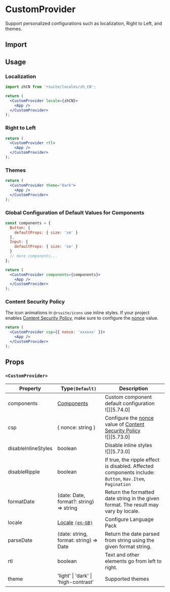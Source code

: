# CustomProvider

Support personalized configurations such as localization, Right to Left, and themes.

## Import

<!--{include:<import-guide>}-->

## Usage

### Localization

```jsx
import zhCN from 'rsuite/locales/zh_CN';

return (
  <CustomProvider locale={zhCN}>
    <App />
  </CustomProvider>
);
```

### Right to Left

```jsx
return (
  <CustomProvider rtl>
    <App />
  </CustomProvider>
);
```

### Themes

```jsx
return (
  <CustomProvider theme="dark">
    <App />
  </CustomProvider>
);
```

### Global Configuration of Default Values for Components

```jsx
const components = {
  Button: {
    defaultProps: { size: 'sm' }
  },
  Input: {
    defaultProps: { size: 'sm' }
  }
  // more components...
};

return (
  <CustomProvider components={components}>
    <App />
  </CustomProvider>
);
```

### Content Security Policy

The icon animations in `@rsuite/icons` use inline styles. If your project enables [Content Security Policy][csp], make sure to configure the [nonce][nonce] value.

```jsx
return (
  <CustomProvider csp={{ nonce: 'xxxxxx' }}>
    <App />
  </CustomProvider>
);
```

## Props

### `<CustomProvider>`

| Property            | Type`(Default)`                         | Description                                                                                             |
| ------------------- | --------------------------------------- | ------------------------------------------------------------------------------------------------------- |
| components          | [Components](#code-ts-components-code)  | Custom component default configuration <br/>![][5.74.0]                                                 |
| csp                 | { nonce: string }                       | Configure the [nonce][nonce] value of [Content Security Policy][csp] <br/>![][5.73.0]                   |
| disableInlineStyles | boolean                                 | Disable inline styles <br/>![][5.73.0]                                                                  |
| disableRipple       | boolean                                 | If true, the ripple effect is disabled. Affected components include: `Button`, `Nav.Item`, `Pagination` |
| formatDate          | (date: Date, format?: string) => string | Return the formatted date string in the given format. The result may vary by locale.                    |
| locale              | [Locale][locale] [`(en-GB)`][en_gb]     | Configure Language Pack                                                                                 |
| parseDate           | (date: string, format: string) => Date  | Return the date parsed from string using the given format string.                                       |
| rtl                 | boolean                                 | Text and other elements go from left to right.                                                          |
| theme               | 'light' \| 'dark' \| 'high-contrast'    | Supported themes                                                                                        |

<!--{include:(_common/types/react-suite-components.md)}-->

[nonce]: https://developer.mozilla.org/en-US/docs/Web/HTML/Global_attributes/nonce
[csp]: https://developer.mozilla.org/en-US/docs/Web/HTTP/CSP
[en_gb]: https://github.com/rsuite/rsuite/blob/main/src/locales/en_GB.ts
[locale]: https://github.com/rsuite/rsuite/blob/main/src/locales/index.ts
